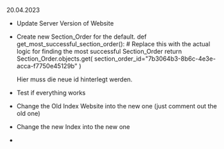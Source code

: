 20.04.2023

- Update Server Version of Website
- Create new Section_Order for the default.
    def get_most_successful_section_order():
        # Replace this with the actual logic for finding the most successful Section_Order
        return Section_Order.objects.get(
            section_order_id="7b3064b3-8b6c-4e3e-acca-f7750e45129b"
        )
    
    Hier muss die neue id hinterlegt werden.
    
- Test if everything works
- Change the Old Index Website into the new one (just comment out the old one)
- Change the new Index into the new one
- 